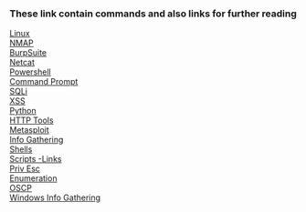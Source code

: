 ### These link contain commands and also links for further reading       

[Linux](linux.md)  
[NMAP](nmap.md)  
[BurpSuite]()  
[Netcat]()  
[Powershell]()  
[Command Prompt](cmd.md)  
[SQLi]()  
[XSS]()  
[Python]()  
[HTTP Tools]()  
[Metasploit]()  
[Info Gathering]()  
[Shells]()  
[Scripts -Links]()  
[Priv Esc]()  
[Enumeration]()  
[OSCP]()  
[Windows Info Gathering]()  





